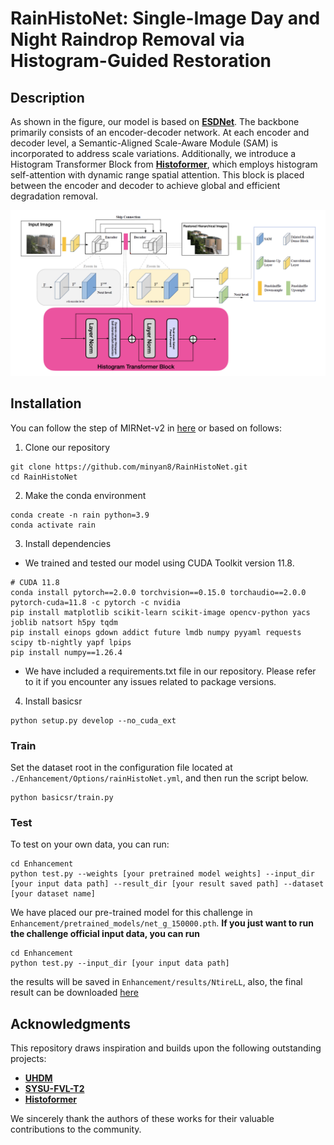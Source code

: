 # **RainHistoNet**: Single-Image Day and Night Raindrop Removal via Histogram-Guided Restoration

## Description

As shown in the figure, our model is based on [**ESDNet**](https://github.com/CVMI-Lab/UHDM). The backbone primarily consists of an encoder-decoder network. At each encoder and decoder level, a Semantic-Aligned Scale-Aware Module (SAM) is incorporated to address scale variations. Additionally, we introduce a Histogram Transformer Block from [**Histoformer**](https://github.com/CVMI-Lab/UHDM), which employs histogram self-attention with dynamic range spatial attention. This block is placed between the encoder and decoder to achieve global and efficient degradation removal.

![net](https://github.com/minyan8/RainHistoNet/blob/main/figs/net.png)

## Installation

You can follow the step of MIRNet-v2 in [here](https://github.com/swz30/MIRNetv2/blob/main/INSTALL.md#installation) or based on follows:

1. Clone our repository

```
git clone https://github.com/minyan8/RainHistoNet.git
cd RainHistoNet
```

2. Make the conda environment

```
conda create -n rain python=3.9
conda activate rain
```

3. Install dependencies

- We trained and tested our model using CUDA Toolkit version 11.8.
```
# CUDA 11.8
conda install pytorch==2.0.0 torchvision==0.15.0 torchaudio==2.0.0 pytorch-cuda=11.8 -c pytorch -c nvidia
pip install matplotlib scikit-learn scikit-image opencv-python yacs joblib natsort h5py tqdm
pip install einops gdown addict future lmdb numpy pyyaml requests scipy tb-nightly yapf lpips
pip install numpy==1.26.4
```

- We have included a requirements.txt file in our repository. Please refer to it if you encounter any issues related to package versions.

4. Install basicsr

```
python setup.py develop --no_cuda_ext
```

### Train

Set the dataset root in the configuration file located at `./Enhancement/Options/rainHistoNet.yml`, and then run the script below.

```
python basicsr/train.py
```

### Test

To test on your own data, you can run:

```
cd Enhancement
python test.py --weights [your pretrained model weights] --input_dir [your input data path] --result_dir [your result saved path] --dataset [your dataset name]
```

We have placed our pre-trained model for this challenge in `Enhancement/pretrained_models/net_g_150000.pth`. **If you just want to run the challenge official input data, you can run** 

```
cd Enhancement
python test.py --input_dir [your input data path]
```

the results will be saved in `Enhancement/results/NtireLL`, also, the final result can be downloaded [here](https://drive.google.com/file/d/1RE_DMzGqqX9bOusmIpKGEj7h_4UF3kWE/view?usp=sharing)

## Acknowledgments

This repository draws inspiration and builds upon the following outstanding projects:

- [**UHDM**](https://github.com/CVMI-Lab/UHDM) 
- [**SYSU-FVL-T2**](https://github.com/wangchx67/SYSU-FVL-T2) 
- [**Histoformer**](https://github.com/CVMI-Lab/UHDM)

We sincerely thank the authors of these works for their valuable contributions to the community.
